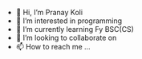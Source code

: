 - 👋 Hi, I’m Pranay Koli
- 👀 I’m interested in programming 
- 🌱 I’m currently learning Fy BSC(CS)
- 💞️ I’m looking to collaborate on 
- 📫 How to reach me ...

<!---
KoliPranay/KoliPranay is a ✨ special ✨ repository because its `README.md` (this file) appears on your GitHub profile.
You can click the Preview link to take a look at your changes.
--->
